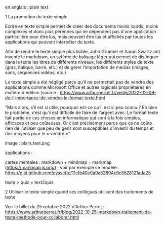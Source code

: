 en anglais : plain text


1 La promotion du texte simple

Ecrire en texte simple permet de créer des documents moins lourds, moins complexes et donc plus pérennes qui ne dépendent pas d'une application particulière pour être lus, mais peuvent être lus et affichés par toutes les applications qui peuvent interpéter du texte.

Afin de rendre le texte simple plus lisible, John Grueber et Aaron Swartz ont inventé le markdown, un sytème de balisage léger qui permet de distinguer dans le texte les titres de différents niveaux, les différents styles de texte (gras, italique, barré, etc.) et de gérer l'importation de médias (images, sons, séquences vidéos, etc.)


Le texte simple a été négligé parce qu'il ne permettait pas de vendre des applications comme Microsoft Office et autres logiciels propriétaires en matière d'édition (source : https://www.arthurperret.fr/veille/2022-02-09-de-l-importance-de-vendre-le-format-texte.html

"Mais alors, s’il est si utile, pourquoi est-ce qu’il est si peu connu ? Eh bien le problème, c’est qu’il est difficile de faire de l’argent avec. Le format texte fait partie de ces choses en informatique qui sont à la fois simples, efficaces et peu coûteuses. Or c’est précisément parce que ça ne coûte rien de l’utiliser que peu de gens sont susceptibles d’investir du temps et des moyens pour le « vendre »"


image : plain_text.png

applications : 

cartes mentales : markdown + mindmap = markmap (https://markmap.js.org/) , voir par exemple ce modèle : https://gist.github.com/eyssette/11cfb40e0a9a52804c6c5528121ada25

texte > quiz = text2quiz

2 Utiliser le texte simple quand ses collègues utilisent des traitements de texte

Voir le billet du 25 octobre 2022 d'Arthur Perret : https://www.arthurperret.fr/blog/2022-10-25-markdown-traitement-de-texte-methode-pour-collaborer.html